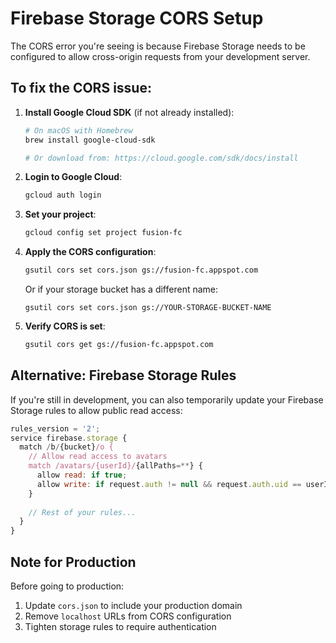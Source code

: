# Firebase Storage CORS Setup

The CORS error you're seeing is because Firebase Storage needs to be configured to allow cross-origin requests from your development server.

## To fix the CORS issue:

1. **Install Google Cloud SDK** (if not already installed):
   ```bash
   # On macOS with Homebrew
   brew install google-cloud-sdk
   
   # Or download from: https://cloud.google.com/sdk/docs/install
   ```

2. **Login to Google Cloud**:
   ```bash
   gcloud auth login
   ```

3. **Set your project**:
   ```bash
   gcloud config set project fusion-fc
   ```

4. **Apply the CORS configuration**:
   ```bash
   gsutil cors set cors.json gs://fusion-fc.appspot.com
   ```

   Or if your storage bucket has a different name:
   ```bashwhat do we need ot dot
   gsutil cors set cors.json gs://YOUR-STORAGE-BUCKET-NAME
   ```

5. **Verify CORS is set**:
   ```bash
   gsutil cors get gs://fusion-fc.appspot.com
   ```

## Alternative: Firebase Storage Rules

If you're still in development, you can also temporarily update your Firebase Storage rules to allow public read access:

```javascript
rules_version = '2';
service firebase.storage {
  match /b/{bucket}/o {
    // Allow read access to avatars
    match /avatars/{userId}/{allPaths=**} {
      allow read: if true;
      allow write: if request.auth != null && request.auth.uid == userId;
    }
    
    // Rest of your rules...
  }
}
```

## Note for Production

Before going to production:
1. Update `cors.json` to include your production domain
2. Remove `localhost` URLs from CORS configuration
3. Tighten storage rules to require authentication